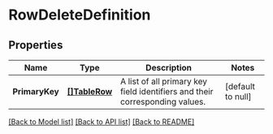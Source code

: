 # RowDeleteDefinition

## Properties
Name | Type | Description | Notes
------------ | ------------- | ------------- | -------------
**PrimaryKey** | [**[]TableRow**](TableRow.md) | A list of all primary key field identifiers and their corresponding values. | [default to null]

[[Back to Model list]](../README.md#documentation-for-models) [[Back to API list]](../README.md#documentation-for-api-endpoints) [[Back to README]](../README.md)


